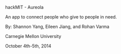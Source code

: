 hackMIT - Aureola

An app to connect people who give to people in need.

By: Shannon Yang, Eileen Jiang, and Rohan Varma

Carnegie Mellon University

October 4th-5th, 2014


